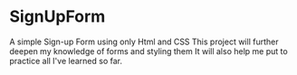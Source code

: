 # SignUpForm

A simple Sign-up Form using only Html and CSS
This project will further deepen my knowledge of forms and styling them
It will also help me put to practice all I've learned so far.